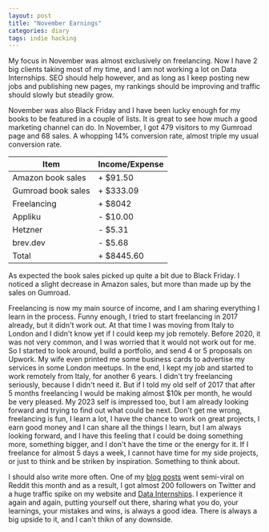 ```yaml
---
layout: post
title: "November Earnings"
categories: diary
tags: indie hacking
---
```


My focus in November was almost exclusively on freelancing. Now I have 2 big clients taking most of my time, and I am not working a lot on Data Internships. SEO should help however, and as long as I keep posting new jobs and publishing new pages, my rankings should be improving and traffic should slowly but steadily grow.

November was also Black Friday and I have been lucky enough for my books to be featured in a couple of lists. It is great to see how much a good marketing channel can do. In November, I got 479 visitors to my Gumroad page and 68 sales. A whopping 14% conversion rate, almost triple my usual conversion rate.

| Item               | Income/Expense |
| ------------------ | -------------- |
| Amazon book sales  | + $91.50       |
| Gumroad book sales | + $333.09      |
| Freelancing        | + $8042        |
| Appliku            | - $10.00       |
| Hetzner            | - $5.31        |
| brev.dev           | - $5.68        |
| Total              | + $8445.60     |

As expected the book sales picked up quite a bit due to Black Friday. I noticed a slight decrease in Amazon sales, but more than made up by the sales on Gumroad.

Freelancing is now my main source of income, and I am sharing everything I learn in the process. Funny enough, I tried to start freelancing in 2017 already, but it didn't work out. At that time I was moving from Italy to London and I didn't know yet if I could keep my job remotely. Before 2020, it was not very common, and I was worried that it would not work out for me. So I started to look around, build a portfolio, and send 4 or 5 proposals on Upwork. My wife even printed me some business cards to advertise my services in some London meetups. In the end, I kept my job and started to work remotely from Italy, for another 6 years. I didn't try freelancing seriously, because I didn't need it. But if I told my old self of 2017 that after 5 months freelancing I would be making almost $10k per month, he would be very pleased. My 2023 self is impressed too, but I am already looking forward and trying to find out what could be next. Don't get me wrong, freelancing is fun, I learn a lot, I have the chance to work on great projects, I earn good money and I can share all the things I learn, but I am always looking forward, and I have this feeling that I could be doing something more, something bigger, and I don't have the time or the energy for it. If I freelance for almost 5 days a week, I cannot have time for my side projects, or just to think and be striken by inspiration. Something to think about.

I should also write more often. One of my [blog posts][blog-post] went semi-viral on Reddit this month and as a result, I got almost 200 followers on Twitter and a huge traffic spike on my website and [Data Internships][data-internships]. I experience it again and again, putting yourself out there, sharing what you do, your learnings, your mistakes and wins, is always a good idea. There is always a big upside to it, and I can't thikn of any downside.

[blog-post]: https://tropiansh.com/
[data-internships]: https://datainternships.co

